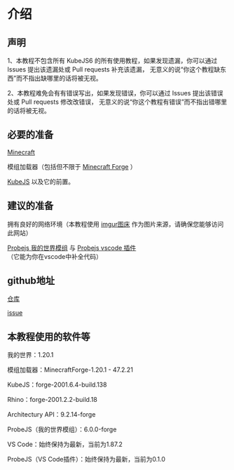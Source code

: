 # 介绍

## 声明

1、本教程不包含所有 KubeJS6 的所有使用教程，如果发现遗漏，你可以通过 Issues 提出该遗漏处或 Pull requests 补充该遗漏， 无意义的说“你这个教程缺东西”而不指出缺哪里的话将被无视。

2、本教程难免会有有错误写出，如果发现错误，你可以通过 Issues 提出该错误处或 Pull requests 修改改错误， 无意义的说“你这个教程有错误”而不指出错哪里的话将被无视。

## 必要的准备

[Minecraft](https://www.minecraft.net/)

模组加载器（包括但不限于 [Minecraft Forge](https://forums.minecraftforge.net/) ）

[KubeJS](https://www.curseforge.com/minecraft/mc-mods/kubejs) 以及它的前置。

## 建议的准备

拥有良好的网络环境（本教程使用 [imgur图床](https://imgur.com/) 作为图片来源，请确保您能够访问此网站）

[Probejs 我的世界模组](https://www.curseforge.com/minecraft/mc-mods/probejs) 与 [Probejs vscode 插件](https://marketplace.visualstudio.com/items?itemName=Prunoideae.probejs)（它能为你在vscode中补全代码）

## github地址

[仓库](https://github.com/LingJiuQiSan/KubeJS6-Tutorial)

[issue](https://github.com/LingJiuQiSan/KubeJS6-Tutorial/issues)

## 本教程使用的软件等

我的世界：1.20.1

模组加载器：MinecraftForge-1.20.1 - 47.2.21

KubeJS：forge-2001.6.4-build.138

Rhino：forge-2001.2.2-build.18

Architectury API：9.2.14-forge

ProbeJS（我的世界模组）：6.0.0-forge

VS Code：始终保持为最新，当前为1.87.2

ProbeJS（VS Code插件）：始终保持为最新，当前为0.1.0